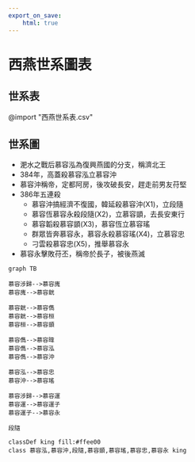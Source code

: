 ```yaml
---
export_on_save:
    html: true
---
```


# 西燕世系圖表

## 世系表

@import "西燕世系表.csv"

## 世系圖

- 淝水之戰后慕容泓為復興燕國的分支，稱濟北王
- 384年，高蓋殺慕容泓立慕容沖
- 慕容沖稱帝，定都阿房，後攻破長安，趕走前男友苻堅
- 386年五連殺
    - 慕容沖搞經濟不復國，韓延殺慕容沖(X1)，立段隨
    - 慕容恆慕容永殺段隨(X2)，立慕容顗，去長安東行
    - 慕容韜殺慕容顗(X3)，慕容恆立慕容瑤
    - 群眾皆奔慕容永，慕容永殺慕容瑤(X4)，立慕容忠
    - 刁雲殺慕容忠(X5)，推舉慕容永
- 慕容永擊敗苻丕，稱帝於長子，被後燕滅

```mermaid
graph TB

慕容涉歸-->慕容廆
慕容廆-->慕容皝

慕容皝-->慕容儁
慕容皝-->慕容桓
慕容桓-->慕容顗

慕容儁-->慕容暐
慕容儁-->慕容泓
慕容儁-->慕容沖

慕容泓-->慕容忠
慕容沖-->慕容瑤

慕容涉歸-->慕容運
慕容運-->慕容運子
慕容運子-->慕容永

段隨

classDef king fill:#ffee00
class 慕容泓,慕容沖,段隨,慕容顗,慕容瑤,慕容忠,慕容永 king
```